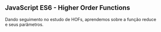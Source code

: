 ## JavaScript ES6 - Higher Order Functions

Dando seguimento no estudo de HOFs, aprendemos sobre a função reduce e seus parâmetros.
